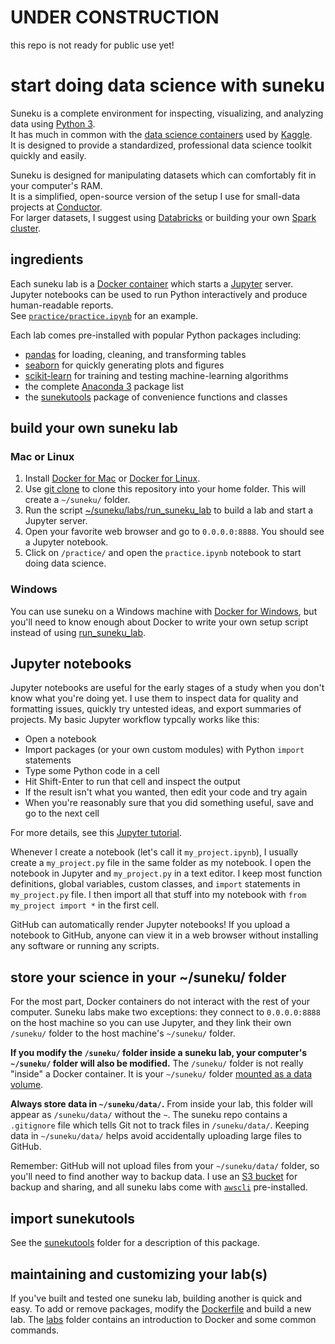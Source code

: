 # UNDER CONSTRUCTION #
this repo is not ready for public use yet!

# start doing data science with suneku

Suneku is a complete environment for inspecting, visualizing, and analyzing data using [Python 3](https://www.python.org/).  
It has much in common with the [data science containers](http://blog.kaggle.com/2016/02/05/how-to-get-started-with-data-science-in-containers/) used by [Kaggle](https://www.kaggle.com/).  
It is designed to provide a standardized, professional data science toolkit quickly and easily.

Suneku is designed for manipulating datasets which can comfortably fit in your computer's RAM.  
It is a simplified, open-source version of the setup I use for small-data projects at [Conductor](https://www.conductor.com/).  
For larger datasets, I suggest using [Databricks](https://databricks.com/) or building your own [Spark cluster](http://spark.apache.org/).


## ingredients

Each suneku lab is a [Docker container](https://www.docker.com/what-docker) which starts a [Jupyter](http://jupyter.org/) server.  
Jupyter notebooks can be used to run Python interactively and produce human-readable reports.  
See [`practice/practice.ipynb`](https://github.com/samkennerly/suneku/blob/master/practice/practice.ipynb) for an example.

Each lab comes pre-installed with popular Python packages including:
* [pandas](http://pandas.pydata.org/) for loading, cleaning, and transforming tables
* [seaborn](http://seaborn.pydata.org/) for quickly generating plots and figures
* [scikit-learn](http://scikit-learn.org/stable/) for training and testing machine-learning algorithms
* the complete [Anaconda 3](https://docs.continuum.io/anaconda/pkg-docs) package list
* the [sunekutools](https://github.com/samkennerly/suneku/tree/master/sunekutools) package of convenience functions and classes


## build your own suneku lab

### Mac or Linux
1. Install [Docker for Mac](https://docs.docker.com/docker-for-mac/) or [Docker for Linux](https://docs.docker.com/engine/installation/linux/).
2. Use [git clone](https://help.github.com/articles/cloning-a-repository/) to clone this repository into your home folder.  This will create a `~/suneku/` folder.
3. Run the script [~/suneku/labs/run_suneku_lab](https://github.com/samkennerly/suneku/blob/master/labs/run_suneku_lab) to build a lab and start a Jupyter server.
4. Open your favorite web browser and go to `0.0.0.0:8888`. You should see a Jupyter notebook.
5. Click on `/practice/` and open the `practice.ipynb` notebook to start doing data science.

### Windows
You can use suneku on a Windows machine with [Docker for Windows](https://docs.docker.com/docker-for-windows/), but you'll need to know enough about Docker to write your own setup script instead of using [run_suneku_lab](https://github.com/samkennerly/suneku/blob/master/labs/run_suneku_lab).


## Jupyter notebooks

Jupyter notebooks are useful for the early stages of a study when you don't know what you're doing yet. I use them to inspect data for quality and formatting issues, quickly try untested ideas, and export summaries of projects. My basic Jupyter workflow typcally works like this:

* Open a notebook
* Import packages (or your own custom modules) with Python `import` statements
* Type some Python code in a cell
* Hit Shift-Enter to run that cell and inspect the output
* If the result isn't what you wanted, then edit your code and try again
* When you're reasonably sure that you did something useful, save and go to the next cell

For more details, see this [Jupyter tutorial](http://nbviewer.jupyter.org/github/jupyter/notebook/blob/master/docs/source/examples/Notebook/Notebook%20Basics.ipynb).

Whenever I create a notebook (let's call it `my_project.ipynb`), I usually create a `my_project.py` file in the same folder as my notebook. I open the notebook in Jupyter and `my_project.py` in a text editor. I keep most function definitions, global variables, custom classes, and `import` statements in `my_project.py` file. I then import all that stuff into my notebook with `from my_project import *` in the first cell.

GitHub can automatically render Jupyter notebooks! If you upload a notebook to GitHub, anyone can view it in a web browser without installing any software or running any scripts. 


## store your science in your ~/suneku/ folder

For the most part, Docker containers do not interact with the rest of your computer. Suneku labs make two exceptions: they connect to `0.0.0.0:8888` on the host machine so you can use Jupyter, and they link their own `/suneku/` folder to the host machine's `~/suneku/` folder.

**If you modify the `/suneku/` folder inside a suneku lab, your computer's `~/suneku/` folder will also be modified.** The `/suneku/` folder is not really "inside" a Docker container. It is your `~/suneku/` folder [mounted as a data volume](https://docs.docker.com/engine/tutorials/dockervolumes/#/mount-a-host-directory-as-a-data-volume).

**Always store data in `~/suneku/data/`.** From inside your lab, this folder will appear as `/suneku/data/` without the `~`. The suneku repo contains a `.gitignore` file which tells Git not to track files in `/suneku/data/`. Keeping data in `~/suneku/data/` helps avoid accidentally uploading large files to GitHub.

Remember: GitHub will not upload files from your `~/suneku/data/` folder, so you'll need to find another way to backup data. I use an [S3 bucket](https://aws.amazon.com/s3/) for backup and sharing, and all suneku labs come with [`awscli`](https://aws.amazon.com/cli/) pre-installed.


## import sunekutools

See the [sunekutools](https://github.com/samkennerly/suneku/tree/master/sunekutools) folder for a description of this package.


## maintaining and customizing your lab(s)

If you've built and tested one suneku lab, building another is quick and easy. To add or remove packages, modify the [Dockerfile](https://github.com/samkennerly/suneku/blob/master/labs/latest/Dockerfile) and build a new lab. The [labs](https://github.com/samkennerly/suneku/tree/master/labs) folder contains an introduction to Docker and some common commands.
